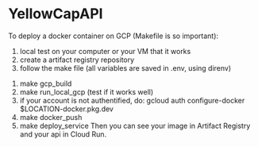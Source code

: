 # YellowCapAPI

To deploy a docker container on GCP (Makefile is so important):
1. local test on your computer or your VM that it works
2. create a artifact registry repository
3. follow the make file (all variables are saved in .env, using direnv)
  1) make gcp_build
  2) make run_local_gcp (test if it works well)
  3) if your account is not authentified, do:
    gcloud auth configure-docker $LOCATION-docker.pkg.dev
  4) make docker_push
  5) make deploy_service
Then you can see your image in Artifact Registry and your api in Cloud Run.